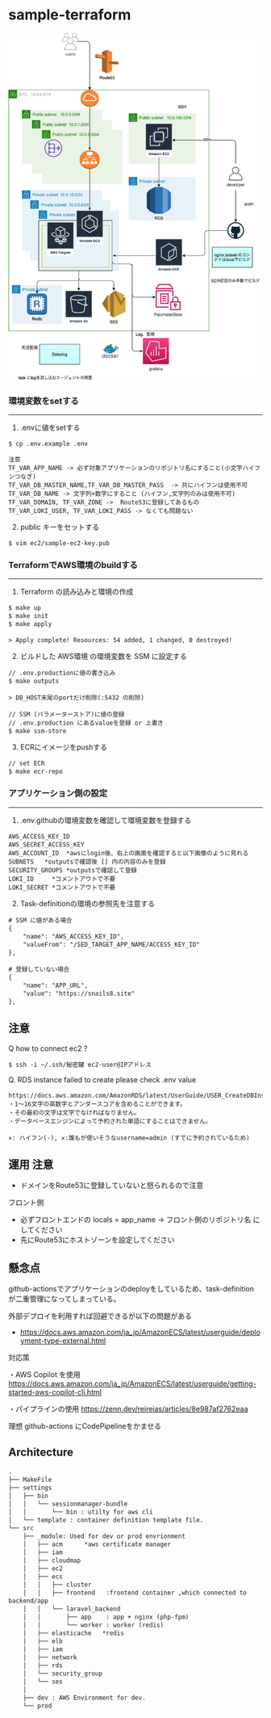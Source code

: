 # sample-terraform
![Image](.docs/ECS.drawio.png)
### 環境変数をsetする

---

1. .envに値をsetする
``` 
$ cp .env.example .env
```
``` 
注意
TF_VAR_APP_NAME -> 必ず対象アプリケーションのリポジトリ名にすること(小文字ハイフンつなぎ)
TF_VAR_DB_MASTER_NAME,TF_VAR_DB_MASTER_PASS  -> 共にハイフンは使用不可
TF_VAR_DB_NAME -> 文字列+数字にすること (ハイフン,文字列のみは使用不可)
TF_VAR_DOMAIN, TF_VAR_ZONE ->  Route53に登録してあるもの
TF_VAR_LOKI_USER, TF_VAR_LOKI_PASS -> なくても問題ない
```

2. public キーをセットする
```shell:
$ vim ec2/sample-ec2-key.pub
```

### TerraformでAWS環境のbuildする

---
1. Terraform の読み込みと環境の作成
```shell:
$ make up
$ make init 
$ make apply

> Apply complete! Resources: 54 added, 1 changed, 0 destroyed!
```

2. ビルドした AWS環境 の環境変数を SSM に設定する
```shell:
// .env.productionに値の書き込み
$ make outputs

> DB_HOST末尾のportだけ削除(:5432 の削除) 

// SSM (パラメーターストア)に値の登録
// .env.production にあるvalueを登録 or 上書き
$ make ssm-store     
```

3. ECRにイメージをpushする
```
// set ECR
$ make ecr-repo
``` 

### アプリケーション側の設定

---
1. .env.githubの環境変数を確認して環境変数を登録する
```shell:
AWS_ACCESS_KEY_ID
AWS_SECRET_ACCESS_KEY
AWS_ACCOUNT_ID  *awsにlogin後、右上の画面を確認すると以下画像のように見れる
SUBNETS   *outputsで確認後 [] 内の内容のみを登録
SECURITY_GROUPS *outputsで確認して登録
LOKI_ID     *コメントアウトで不要
LOKI_SECRET *コメントアウトで不要
```

2. Task-definitionの環境の参照先を注意する
```json:
# SSM に値がある場合
{
    "name": "AWS_ACCESS_KEY_ID",
    "valueFrom": "/SED_TARGET_APP_NAME/ACCESS_KEY_ID"
},

# 登録していない場合
{
    "name": "APP_URL",
    "value": "https://snails8.site"
},
```

## 注意
Q  how to connect ec2 ?
```
$ ssh -i ~/.ssh/秘密鍵 ec2-user@IPアドレス
```

Q.  RDS instance failed to create 
please check .env value
```
https://docs.aws.amazon.com/AmazonRDS/latest/UserGuide/USER_CreateDBInstance.html
・1〜16文字の英数字とアンダースコアを含めることができます。
・その最初の文字は文字でなければなりません。
・データベースエンジンによって予約された単語にすることはできません。

✕: ハイフン(-), ✕:誰もが使いそうなusername=admin (すでに予約されているため)
```


## 運用 注意
- ドメインをRoute53に登録していないと怒られるので注意


フロント側
- 必ずフロントエンドの locals = app_name -> フロント側のリポジトリ名 にしてください
- 先にRoute53にホストゾーンを設定してください



## 懸念点
github-actionsでアプリケーションのdeployをしているため、task-definition が二重管理になってしまっている。

外部デプロイを利用すれば回避できるが以下の問題がある
- https://docs.aws.amazon.com/ja_jp/AmazonECS/latest/userguide/deployment-type-external.html

対応策

・AWS Copilot を使用
https://docs.aws.amazon.com/ja_jp/AmazonECS/latest/userguide/getting-started-aws-copilot-cli.html

・パイプラインの使用
https://zenn.dev/reireias/articles/8e987af2762eaa

理想
github-actions にCodePipelineをかませる


## Architecture
``` 
.
├── MakeFile
├── settings
│   ├── bin
│   │   └── sessionmanager-bundle  
│   │       └── bin : utilty for aws cli
│   └── template : container definition template file.
└── src
    ├── _module: Used for dev or prod envrionment
    │   ├── acm      *aws certificate manager
    │   ├── iam     
    │   ├── cloudmap 
    │   ├── ec2
    │   ├── ecs
    │   │   ├── cluster
    │   │   ├── frontend   :frontend container ,which connected to backend/app
    │   │   └── laravel_backend
    │   │       ├── app    : app + nginx (php-fpm)
    │   │       └── worker : worker (redis) 
    │   ├── elasticache   *redis
    │   ├── elb      
    │   ├── iam
    │   ├── network
    │   ├── rds     
    │   └── security_group
    │   └── ses
    │
    ├── dev : AWS Environment for dev.
    └── prod
```